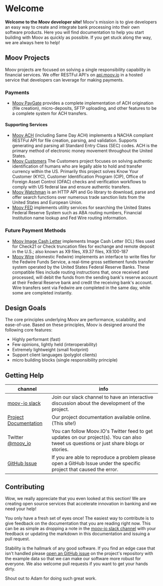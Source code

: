 # Welcome

**Welcome to the Moov developer site!** Moov's mission is to give developers an easy way to create and integrate bank processing into their own software products. Here you will find documentation to help you start building with Moov as quickly as possible. If you get stuck along the way, we are always here to help!

## Moov Projects

Moov projects are focused on solving a single responsibility capability in financial services. We offer RESTFul API's on [api.moov.io](https://api.moov.io) in a hosted service that developers can leverage for making payments.

### Payments

- [Moov PayGate](./paygate/) provides a complete implementation of ACH origination (file creation), micro-deposits, SFTP uploading, and other features to be a complete system for ACH transfers.

#### Supporting Services

- [Moov ACH](https://github.com/moov-io/ach) (including Same Day ACH) implements a NACHA compliant RESTFul API for file creation, parsing, and validation. Supports generating and parsing all Standard Entry Class (SEC) codes. ACH is the primary method of electronic money movement throughout the United States.
- [Moov Customers](./customers/) The Customers project focuses on solving authentic identification of humans who are legally able to hold and transfer currency within the US. Primarily this project solves Know Your Customer (KYC), Customer Identification Program (CIP), Office of Foreign Asset Control (OFAC) checks and verification workflows to comply with US federal law and ensure authentic transfers.
- [Moov Watchman](https://github.com/moov-io/watchman) is an HTTP API and Go library to download, parse and offer search functions over numerous trade sanction lists from the United States and European Union.
- [Moov FED](https://github.com/moov-io/fed) implements utility services for searching the United States Federal Reserve System such as ABA routing numbers, Financial Institution name lookup and Fed Wire routing information.

### Future Payment Methods

- [Moov Image Cash Letter](https://github.com/moov-io/imagecashletter) implements Image Cash Letter (ICL) files used for Check21 or Check truncation files for exchange and remote deposit in the U.S.; also known as X9 files, X9.37 files, X9.100-187
- [Moov Wire](https://github.com/moov-io/wire) (domestic Fedwire) implements an interface to write files for the Fedwire Funds Service, a real-time gross settlement funds transfer system operated by the United States Federal Reserve Banks. These compatible files include routing instructions that, once received and processed, will debit the funds from the sending bank's reserve account at their Federal Reserve bank and credit the receiving bank's account. Wire transfers sent via Fedwire are completed in the same day, while some are completed instantly.

## Design Goals

The core principles underlying Moov are performance, scalability, and ease-of-use. Based on these principles, Moov is designed around the following core features:

- Highly performant (fast)
- Few opinions, lightly held (interoperability)
- Extremely lightweight (small footprint)
- Support client languages (polyglot clients)
- micro building blocks (single responsibility principle)

## Getting Help

 channel | info
 ------- | -------
[moov-io slack](https://slack.moov.io/) | Join our slack channel to have an interactive discussion about the development of the project.
[Project Documentation](https://docs.moov.io/) | Our project documentation available online. (This site!)
Twitter [@moov_io](https://twitter.com/moov_io)	| You can follow Moov.IO's Twitter feed to get updates on our project(s). You can also tweet us questions or just share blogs or stories.
[GitHub Issue](https://github.com/moov-io) | If you are able to reproduce a problem please open a GitHub Issue under the specific project that caused the error.

## Contributing

Wow, we really appreciate that you even looked at this section! We are creating open source services that accelerate innovation in banking and we need your help!

You only have a fresh set of eyes once! The easiest way to contribute is to give feedback on the documentation that you are reading right now. This can be as simple as dropping a note in the [moov-io slack channel](https://slack.moov.io/) with your feedback or updating the markdown in this documentation and issuing a pull request.

Stability is the hallmark of any good software. If you find an edge case that isn't handled please [open an GitHub issue](https://github.com/moov-io) on the project's repository with the example data so that we can make our software more robust for everyone. We also welcome pull requests if you want to get your hands dirty.


Shout out to Adam for doing such great work.
